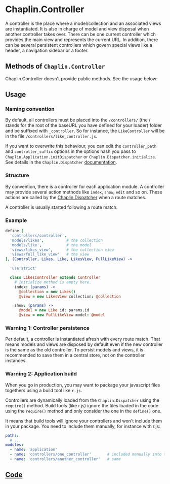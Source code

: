 # Chaplin.Controller

A controller is the place where a model/collection and an associated views are instantiated. It is also in charge of model and view disposal when another controller takes over. There can be one current controller which provides the main view and represents the current URL. In addition, there can be several persistent controllers which govern special views like a header, a navigation sidebar or a footer.

## Methods of `Chaplin.Controller`

Chaplin.Controller doesn't provide public methods. See the usage below:

## Usage

### Naming convention

By default, all controllers must be placed into the `/controllers/` (the / stands for the root of the baseURL you have defined for your loader) folder and be suffixed with `_controller`. So for instance, the `LikeController` will be in the file `/controllers/like_controller.js`.

If you want to overwrite this behaviour, you can edit the `controller_path` and `controller_suffix` options in the options hash you pass to `Chaplin.Application.initDispatcher` or `Chaplin.Dispatcher.initialize`. See details in the `Chaplin.Dispatcher` [documentation](./chaplin.dispatcher.md#initialize).


### Structure

By convention, there is a controller for each application module. A controller may provide several action methods like `index`, `show`, `edit` and so on. These actions are called by the [Chaplin.Dispatcher](./chaplin.dispatcher.md) when a route matches.

A controller is usually started following a route match.

### Example

```coffeescript
define [
  'controllers/controller',
  'models/likes',          # the collection
  'models/like',           # the model
  'views/likes_view',      # the collection view
  'views/full_like_view'   # the view
], (Controller, Likes, Like, LikesView, FullLikeView) ->

  'use strict'

  class LikesController extends Controller
    # Initialize method is empty here.
    index: (params) ->
      @collection = new Likes()
      @view = new LikesView collection: @collection

    show: (params) ->
      @model = new Like id: params.id
      @view = new FullLikeView model: @model
```


### Warning 1: Controller persistence

Per default, a controller is instantiated afresh with every route match. That means models and views are disposed by default even if the new controller is the same as the old controller. To persist models and views, it is recommended to save them in a central store, not on the controller instances.


### Warning 2: Application build

When you go in production, you may want to package your javascript files togethers using a build tool like `r.js`.

Controllers are dynamically loaded from the `Chaplin.Dispatcher` using the `require()` method. Build tools (like r.js) ignore the files loaded in the code using the `require()` method and only consider the one in the `define()` one.

It means that build tools will ignore your controllers and won't include them in your package. You need to include them manually, for instance with r.js:

```yaml
paths:
  # ...
modules:
  - name: 'application'
  - name: 'controllers/one_controller'       # included manually into the build
  - name: 'controllers/another_controller'   # same
```

## [Code](https://github.com/chaplinjs/chaplin/blob/master/src/chaplin/controllers/controller.coffee)
